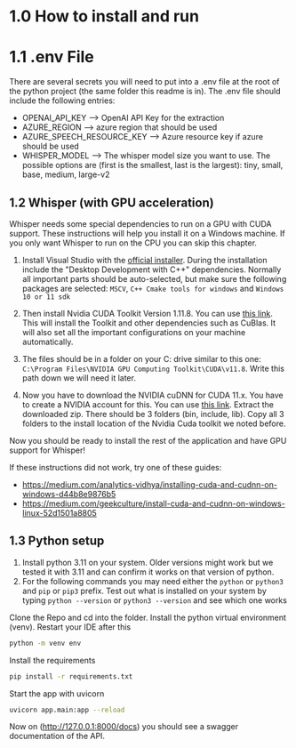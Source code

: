 # 1.0 How to install and run

# 1.1 .env File
There are several secrets you will need to put into a .env file at the root of the python project (the same folder this readme is in). The .env file should include the following entries:
- OPENAI_API_KEY --> OpenAI API Key for the extraction
- AZURE_REGION --> azure region that should be used
- AZURE_SPEECH_RESOURCE_KEY --> Azure resource key if azure should be used
- WHISPER_MODEL --> The whisper model size you want to use. The possible  options are (first is the smallest, last is the largest): tiny, small, base, medium, large-v2

## 1.2 Whisper (with GPU acceleration)
Whisper needs some special dependencies to run on a GPU with CUDA support. These
instructions will help you install it on a Windows machine. If you only want Whisper to run on the CPU you can skip this chapter. 

1) Install Visual Studio with the [official installer](https://visualstudio.microsoft.com/de/downloads/). During the installation include the "Desktop Development with C++" dependencies. Normally all important parts should be auto-selected, but make sure the following packages are selected: `MSCV`, `C++ Cmake tools for windows` and `Windows 10 or 11 sdk`
2) Then install Nvidia CUDA Toolkit Version 1.11.8. You can use [this link](https://developer.nvidia.com/cuda-11-8-0-download-archive).
This will install the Toolkit and other dependencies such as CuBlas. It will also set all the important configurations on your machine automatically.
3) The files should be in a folder on your C: drive similar to this one: ```C:\Program Files\NVIDIA GPU Computing Toolkit\CUDA\v11.8```.
Write this path down we will need it later.

4) Now you have to download the NVIDIA cuDNN for CUDA 11.x. You have to create a NVIDIA account
for this. You can use [this link](https://developer.nvidia.com/rdp/cudnn-download).
Extract the downloaded zip. There should be 3 folders (bin, include, lib). Copy all 3 folders to the install location of the Nvidia Cuda toolkit we noted before.

Now you should be ready to install the rest of the application and have GPU support for Whisper!

If these instructions did not work, try one of these guides:
- https://medium.com/analytics-vidhya/installing-cuda-and-cudnn-on-windows-d44b8e9876b5
- https://medium.com/geekculture/install-cuda-and-cudnn-on-windows-linux-52d1501a8805

## 1.3 Python setup
1) Install python 3.11 on your system. Older versions might work but we tested it with 3.11 and can confirm it works on that version of python.
2) For the following commands you may need either the `python` or `python3` and 
`pip` or `pip3` prefix. Test out what is installed on your system by typing `python --version` or `python3 --version` and see which one works

Clone the Repo and cd into the folder.
Install the python virtual environment (venv). Restart your IDE after this
```bash
python -m venv env
```

Install the requirements
```bash
pip install -r requirements.txt
```

Start the app with uvicorn
```bash
uvicorn app.main:app --reload
```

Now on (http://127.0.0.1:8000/docs) you should see a swagger documentation of the API.